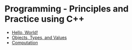 # Programming - Principles and Practice using C++

- [Hello, World!](hello.md)
- [Objects, Types, and Values](objects_values_types.md)
- [Computation](computation.md)

